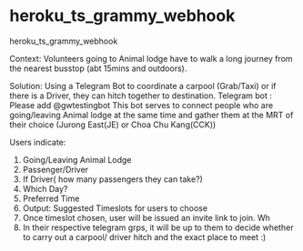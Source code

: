 # heroku_ts_grammy_webhook
heroku_ts_grammy_webhook

Context: Volunteers going to Animal lodge have to walk a long journey from the nearest busstop (abt 15mins and outdoors).

Solution: Using a Telegram Bot to coordinate a carpool (Grab/Taxi) or if there is a Driver, they can hitch together to destination.
Telegram bot : Please add @gwtestingbot
This bot serves to connect people who are going/leaving Animal lodge at the same time and gather them at the MRT of their choice (Jurong East(JE) or Choa Chu Kang(CCK))


Users  indicate:
1) Going/Leaving Animal Lodge
2) Passenger/Driver
3) If Driver( how many passengers they can take?)
4) Which Day?
5) Preferred Time
6) Output: Suggested Timeslots for users to choose
7) Once timeslot chosen, user will be issued an invite link to join. Wh
8) In their respective telegram grps, it will be up to them to decide whether to carry out a carpool/ driver hitch and the exact place to meet :)
